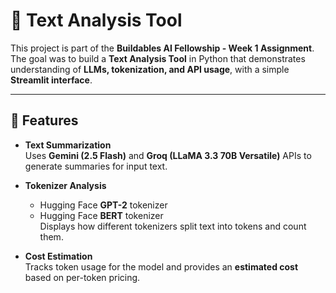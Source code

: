 # 📝 Text Analysis Tool

This project is part of the **Buildables AI Fellowship - Week 1 Assignment**.  
The goal was to build a **Text Analysis Tool** in Python that demonstrates understanding of **LLMs, tokenization, and API usage**, with a simple **Streamlit interface**.

---

## 🚀 Features

- **Text Summarization**  
  Uses **Gemini (2.5 Flash)** and **Groq (LLaMA 3.3 70B Versatile)** APIs to generate summaries for input text.

- **Tokenizer Analysis**  
  - Hugging Face **GPT-2** tokenizer  
  - Hugging Face **BERT** tokenizer    
  Displays how different tokenizers split text into tokens and count them.

- **Cost Estimation**  
  Tracks token usage for the model and provides an **estimated cost** based on per-token pricing.
